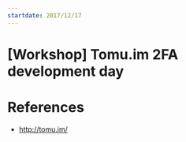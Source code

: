 ```yaml
---
startdate: 2017/12/17
---
```

# [Workshop] Tomu.im 2FA development day

# References
* http://tomu.im/
